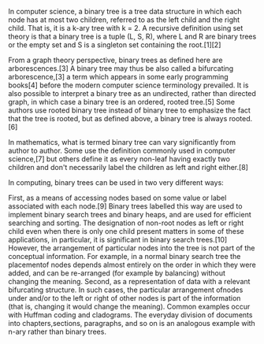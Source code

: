 In computer science, a binary tree is a tree data structure in which each node has at most two children, referred to as the left child and the right child. That is, it is a k-ary tree with k = 2. A recursive definition using set theory is that a binary tree is a tuple (L, S, R), where L and R are binary trees or the empty set and S is a singleton set containing the root.[1][2]

From a graph theory perspective, binary trees as defined here are arborescences.[3] A binary tree may thus be also called a bifurcating arborescence,[3] a term which appears in some early programming books[4] before the modern computer science terminology prevailed. It is also possible to interpret a binary tree as an undirected, rather than directed graph, in which case a binary tree is an ordered, rooted tree.[5] Some authors use rooted binary tree instead of binary tree to emphasize the fact that the tree is rooted, but as defined above, a binary tree is always rooted.[6]

In mathematics, what is termed binary tree can vary significantly from author to author. Some use the definition commonly used in computer science,[7] but others define it as every non-leaf having exactly two children and don't necessarily label the children as left and right either.[8]

In computing, binary trees can be used in two very different ways:

First, as a means of accessing nodes based on some value or label associated with each node.[9] Binary trees labelled this way are used to implement binary search trees and binary heaps, and are used for efficient searching and sorting. The designation of non-root nodes as left or right child even when there is only one child present matters in some of these applications, in particular, it is significant in binary search trees.[10] However, the arrangement of particular nodes into the tree is not part of the conceptual information. For example, in a normal binary search tree the placementof nodes depends almost entirely on the order in which they were added, and can be re-arranged (for example by balancing) without changing the meaning.
Second, as a representation of data with a relevant bifurcating structure. In such cases, the particular arrangement ofnodes under and/or to the left or right of other nodes is part of the information (that is, changing it would change the meaning). Common examples occur with Huffman coding and cladograms. The everyday division of documents into chapters,sections, paragraphs, and so on is an analogous example with n-ary rather than binary trees.